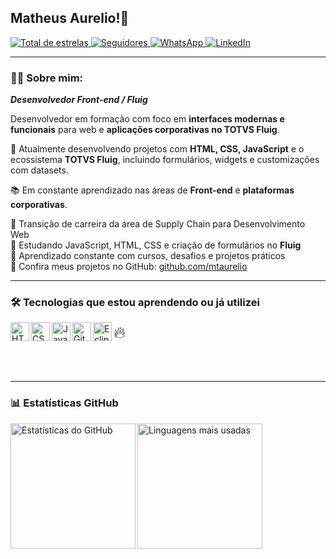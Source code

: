## Matheus Aurelio!👋

<p align="left">
  <a href="https://github.com/mtaurelio?tab=repositories&sort=stargazers">
    <img 
      alt="Total de estrelas" 
      title="Total de estrelas no GitHub" 
      src="https://custom-icon-badges.demolab.com/github/stars/mtaurelio?color=55960c&style=for-the-badge&labelColor=488207&logo=star&label=estrelas"
    />
  </a>
  <a href="https://github.com/mtaurelio?tab=followers">
    <img 
      alt="Seguidores" 
      title="Me siga no GitHub" 
      src="https://custom-icon-badges.demolab.com/github/followers/mtaurelio?color=236ad3&labelColor=1155ba&style=for-the-badge&logo=github&label=Seguidores&logoColor=white"
    />
  </a>
  <a href="https://wa.me/5511951968534" target="_blank">
  <img 
    alt="WhatsApp" 
    title="Fale comigo no WhatsApp" 
    src="https://img.shields.io/badge/WhatsApp-25D366?style=for-the-badge&logo=whatsapp&logoColor=white&label=" 
  />
</a>
<a href="https://www.linkedin.com/in/matheus-aur%C3%A9lio-silva-339697192/" target="_blank">
  <img 
    alt="LinkedIn" 
    title="Conecte-se comigo no LinkedIn" 
    src="https://img.shields.io/badge/LinkedIn-0A66C2?style=for-the-badge&logo=linkedin&logoColor=white&label=" 
  />
</a>




</p>

---

### 👨‍💻 Sobre mim: 

***Desenvolvedor Front-end / Fluig***

Desenvolvedor em formação com foco em **interfaces modernas e funcionais** para web e **aplicações corporativas no TOTVS Fluig**.  

🚀 Atualmente desenvolvendo projetos com **HTML, CSS, JavaScript** e o ecossistema **TOTVS Fluig**, incluindo formulários, widgets e customizações com datasets.

📚 Em constante aprendizado nas áreas de **Front-end** e **plataformas corporativas**.


🚀 Transição de carreira da área de Supply Chain para Desenvolvimento Web  
📘 Estudando JavaScript, HTML, CSS e criação de formulários no **Fluig**  
🧠 Aprendizado constante com cursos, desafios e projetos práticos  
📂 Confira meus projetos no GitHub: [github.com/mtaurelio](https://github.com/mtaurelio)

---

### 🛠️ Tecnologias que estou aprendendo ou já utilizei

<img align="left" alt="HTML" title="HTML" width="30px" src="https://cdn.jsdelivr.net/gh/devicons/devicon@latest/icons/html5/html5-original.svg" />
<img align="left" alt="CSS" title="CSS" width="30px" src="https://cdn.jsdelivr.net/gh/devicons/devicon@latest/icons/css3/css3-original.svg" />
<img align="left" alt="JavaScript" title="JavaScript" width="30px" src="https://cdn.jsdelivr.net/gh/devicons/devicon@latest/icons/javascript/javascript-original.svg" />
<img align="left" alt="Git" title="Git" width="30px" src="https://cdn.jsdelivr.net/gh/devicons/devicon@latest/icons/git/git-original.svg" />
<span title="Fluig" style="font-size: 26px; padding-right: 12px;">🔥</span> 
<img align="left" alt="Eclipse" title="Eclipse" width="30px" src="https://cdn.jsdelivr.net/gh/devicons/devicon@latest/icons/eclipse/eclipse-original.svg" />

<br/><br/>

---

### 📊 Estatísticas GitHub

<p>
  <img 
    align="left" 
    alt="Estatísticas do GitHub" 
    height="200" 
    src="https://github-readme-stats.vercel.app/api?username=mtaurelio&show_icons=true&theme=tokyonight&include_all_commits=true&locale=pt-br" 
  />
  <img 
    align="left" 
    alt="Linguagens mais usadas" 
    height="200" 
    src="https://github-readme-stats.vercel.app/api/top-langs/?username=mtaurelio&theme=tokyonight&layout=compact&custom_title=Tecnologias&langs_count=9" 
  />
</p>

